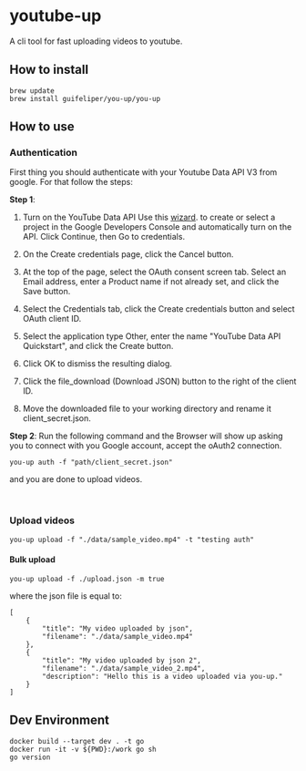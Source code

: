 # youtube-up
A cli tool for fast uploading videos to youtube.

## How to install

```
brew update
brew install guifeliper/you-up/you-up
```

## How to use
### Authentication 
First thing you should authenticate with your Youtube Data API V3 from google. For that follow the steps: 

**Step 1**: 
1. Turn on the YouTube Data API
Use this [wizard](https://console.developers.google.com/start/api?id=youtube). to create or select a project in the Google Developers Console and automatically turn on the API. Click Continue, then Go to credentials.

2. On the Create credentials page, click the Cancel button.

3. At the top of the page, select the OAuth consent screen tab. Select an Email address, enter a Product name if not already set, and click the Save button.

4. Select the Credentials tab, click the Create credentials button and select OAuth client ID.

5. Select the application type Other, enter the name "YouTube Data API Quickstart", and click the Create button.

6. Click OK to dismiss the resulting dialog.

7. Click the file_download (Download JSON) button to the right of the client ID.

8. Move the downloaded file to your working directory and rename it client_secret.json.

**Step 2**: 
Run the following command and the Browser will show up asking you to connect with you Google account, accept the oAuth2 connection. 
```
you-up auth -f "path/client_secret.json"
```
and you are done to upload videos.

<br>

### Upload videos 

```
you-up upload -f "./data/sample_video.mp4" -t "testing auth"
```

#### Bulk upload 

```
you-up upload -f ./upload.json -m true
```
where the json file is equal to:
```
[
    {
        "title": "My video uploaded by json",
        "filename": "./data/sample_video.mp4"
    },
    {
        "title": "My video uploaded by json 2",
        "filename": "./data/sample_video_2.mp4",
        "description": "Hello this is a video uploaded via you-up."
    }
]
```

## Dev Environment

```
docker build --target dev . -t go
docker run -it -v ${PWD}:/work go sh
go version
```
